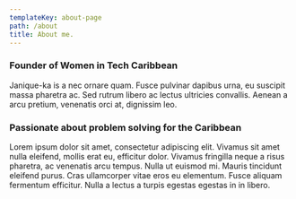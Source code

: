 ```yaml
---
templateKey: about-page
path: /about
title: About me.
---
```

### Founder of Women in Tech Caribbean

Janique-ka is a nec ornare quam. Fusce pulvinar dapibus urna, eu suscipit massa pharetra ac. Sed rutrum libero ac lectus ultricies convallis. Aenean a arcu pretium, venenatis orci at, dignissim leo.

### Passionate about problem solving for the Caribbean

Lorem ipsum dolor sit amet, consectetur adipiscing elit. Vivamus sit amet nulla eleifend, mollis erat eu, efficitur dolor. Vivamus fringilla neque a risus pharetra, ac venenatis arcu tempus. Nulla ut euismod mi. Mauris tincidunt eleifend purus. Cras ullamcorper vitae eros eu elementum. Fusce aliquam fermentum efficitur. Nulla a lectus a turpis egestas egestas in in libero.